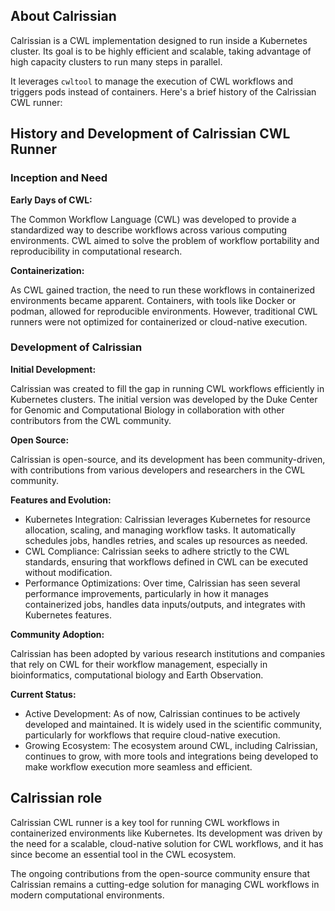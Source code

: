 ## About Calrissian

Calrissian is a CWL implementation designed to run inside a Kubernetes cluster. Its goal is to be highly efficient and scalable, taking advantage of high capacity clusters to run many steps in parallel.

It leverages `cwltool` to manage the execution of CWL workflows and triggers pods instead of containers. Here's a brief history of the Calrissian CWL runner:

## History and Development of Calrissian CWL Runner

### Inception and Need

**Early Days of CWL:**

The Common Workflow Language (CWL) was developed to provide a standardized way to describe workflows across various computing environments. CWL aimed to solve the problem of workflow portability and reproducibility in computational research.

**Containerization:**

As CWL gained traction, the need to run these workflows in containerized environments became apparent. Containers, with tools like Docker or podman, allowed for reproducible environments. However, traditional CWL runners were not optimized for containerized or cloud-native execution.


### Development of Calrissian

**Initial Development:** 

Calrissian was created to fill the gap in running CWL workflows efficiently in Kubernetes clusters. The initial version was developed by the Duke Center for Genomic and Computational Biology in collaboration with other contributors from the CWL community.

**Open Source:**

Calrissian is open-source, and its development has been community-driven, with contributions from various developers and researchers in the CWL community.

**Features and Evolution:**

* Kubernetes Integration: Calrissian leverages Kubernetes for resource allocation, scaling, and managing workflow tasks. It automatically schedules jobs, handles retries, and scales up resources as needed.
* CWL Compliance: Calrissian seeks to adhere strictly to the CWL standards, ensuring that workflows defined in CWL can be executed without modification.
* Performance Optimizations: Over time, Calrissian has seen several performance improvements, particularly in how it manages containerized jobs, handles data inputs/outputs, and integrates with Kubernetes features.

**Community Adoption:**

 Calrissian has been adopted by various research institutions and companies that rely on CWL for their workflow management, especially in bioinformatics, computational biology and Earth Observation.

**Current Status:**

* Active Development: As of now, Calrissian continues to be actively developed and maintained. It is widely used in the scientific community, particularly for workflows that require cloud-native execution.
* Growing Ecosystem: The ecosystem around CWL, including Calrissian, continues to grow, with more tools and integrations being developed to make workflow execution more seamless and efficient.

## Calrissian role

Calrissian CWL runner is a key tool for running CWL workflows in containerized environments like Kubernetes. Its development was driven by the need for a scalable, cloud-native solution for CWL workflows, and it has since become an essential tool in the CWL ecosystem.

The ongoing contributions from the open-source community ensure that Calrissian remains a cutting-edge solution for managing CWL workflows in modern computational environments.
